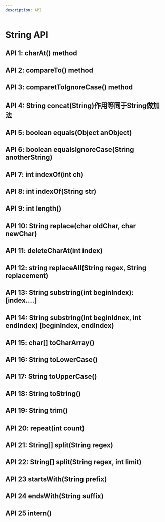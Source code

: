 ```yaml
---
description: API
---
```


# String API

## API 1: charAt() method



## API 2: compareTo() method



## API 3: comparetToIgnoreCase() method



## API 4: String concat(String)作用等同于String做加法



## API 5: boolean equals(Object anObject)





## API 6: boolean equalsIgnoreCase(String anotherString)



## API 7: int indexOf(int ch)



## API 8: int indexOf(String str)





## API 9: int length()



## API 10: String replace(char oldChar, char newChar)





## API 11: deleteCharAt(int index)





## API 12: string replaceAll(String regex, String replacement)





## API 13: String substring(int beginIndex):\[index....]







## API 14: String substring(int beginIdnex, int endIndex) \[beginIndex, endIndex)



## API 15: char\[] toCharArray()





## API 16: String toLowerCase()



## API 17: String toUpperCase()



## API 18: String toString()



## API 19: String trim()



## API 20: repeat(int count)



## API 21: String\[] split(String regex)



## API 22: String\[] split(String regex, int limit)



## API 23 startsWith(String prefix)



## API 24 endsWith(String suffix)



## API 25 intern()






